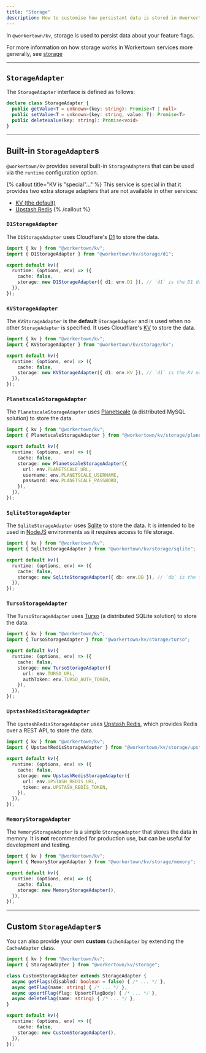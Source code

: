 ```yaml
---
title: "Storage"
description: How to customise how persistant data is stored in @workertown/kv.
---
```


In `@workertown/kv`, storage is used to persist data about your
feature flags.

For more information on how storage works in Workertown services more generally,
see [storage](/docs/core-concepts/storage)

---

## `StorageAdapter`

The `StorageAdapter` interface is defined as follows:

```ts
declare class StorageAdapter {
  public getValue<T = unknown>(key: string): Promise<T | null> 
  public setValue<T = unknown>(key: string, value: T): Promise<T>
  public deleteValue(key: string): Promise<void>
}
```

---

## Built-in `StorageAdapter`s

`@workertown/kv` provides several built-in `StorageAdapter`s that can be used
via the `runtime` configuration option.

{% callout title="KV is \"special\"..." %}
This service is special in that it provides two extra storage adapters that are
not available in other services:

- [KV (the default)](#kv-storage-adapter)
- [Upstash Redis](#upstash-redis-storage-adapter)
{% /callout %}

### `D1StorageAdapter`

The `D1StorageAdapter` uses Cloudflare's
[D1](https://developers.cloudflare.com/d1/) to store the data.

```ts
import { kv } from "@workertown/kv";
import { D1StorageAdapter } from "@workertown/kv/storage/d1";

export default kv({
  runtime: (options, env) => ({
    cache: false,
    storage: new D1StorageAdapter({ d1: env.D1 }), // `d1` is the D1 database bound to the Cloudflare Worker to use for storage
  }),
});
```

### `KVStorageAdapter`

The `KVStorageAdapter` is the **default** `StorageAdapter` and is used when no
other `StorageAdapter` is specified. It uses Cloudflare's
[KV](https://developers.cloudflare.com/workers/learning/how-kv-works/) to store
the data.

```ts
import { kv } from "@workertown/kv";
import { KVStorageAdapter } from "@workertown/kv/storage/kv";

export default kv({
  runtime: (options, env) => ({
    cache: false,
    storage: new KVStorageAdapter({ d1: env.KV }), // `d1` is the KV namespace bound to the Cloudflare Worker to use for storage
  }),
});
```

### `PlanetscaleStorageAdapter`

The `PlanetscaleStorageAdapter` uses [Planetscale](https://planetscale.com/) (a
distributed MySQL solution) to store the data.

```ts
import { kv } from "@workertown/kv";
import { PlanetscaleStorageAdapter } from "@workertown/kv/storage/planetscale";

export default kv({
  runtime: (options, env) => ({
    cache: false,
    storage: new PlanetscaleStorageAdapter({
      url: env.PLANETSCALE_URL,
      username: env.PLANETSCALE_USERNAME,
      password: env.PLANETSCALE_PASSWORD,
    }),
  }),
});
```

### `SqliteStorageAdapter`

The `SqliteStorageAdapter` uses [Sqlite](https://www.sqlite.org/index.html) to
store the data. It is intended to be used in [NodeJS](https://nodejs.org/)
environments as it requires access to file storage.

```ts
import { kv } from "@workertown/kv";
import { SqliteStorageAdapter } from "@workertown/kv/storage/sqlite";

export default kv({
  runtime: (options, env) => ({
    cache: false,
    storage: new SqliteStorageAdapter({ db: env.DB }), // `db` is the file path to the `.sqlite` file to use
  }),
});
```

### `TursoStorageAdapter`

The `TursoStorageAdapter` uses [Turso](https://turso.tech/) (a distributed
SQLite solution) to store the data.

```ts
import { kv } from "@workertown/kv";
import { TursoStorageAdapter } from "@workertown/kv/storage/turso";

export default kv({
  runtime: (options, env) => ({
    cache: false,
    storage: new TursoStorageAdapter({ 
      url: env.TURSO_URL,
      authToken: env.TURSO_AUTH_TOKEN,
    }),
  }),
});
```

### `UpstashRedisStorageAdapter`

The `UpstashRedisStorageAdapter` uses
[Upstash Redis](https://docs.upstash.com/redis), which provides Redis over a
REST API, to store the data.

```ts
import { kv } from "@workertown/kv";
import { UpstashRedisStorageAdapter } from "@workertown/kv/storage/upstash-redis";

export default kv({
  runtime: (options, env) => ({
    cache: false,
    storage: new UpstashRedisStorageAdapter({ 
      url: env.UPSTASH_REDIS_URL,
      token: env.UPSTASH_REDIS_TOKEN,
    }),
  }),
});
```

### `MemoryStorageAdapter`

The `MemoryStorageAdapter` is a simple `StorageAdapter` that stores the data in
memory. It is **not** recommended for production use, but can be useful for
development and testing.

```ts
import { kv } from "@workertown/kv";
import { MemoryStorageAdapter } from "@workertown/kv/storage/memory";

export default kv({
  runtime: (options, env) => ({
    cache: false,
    storage: new MemoryStorageAdapter(),
  }),
});
```

---

## Custom `StorageAdapter`s

You can also provide your own **custom** `CacheAdapter` by extending the
`CacheAdapter` class.

```ts
import { kv } from "@workertown/kv";
import { StorageAdapter } from "@workertown/kv/storage";

class CustomStorageAdapter extends StorageAdapter {
  async getFlags(disabled: boolean = false) { /* ... */ },
  async getFlag(name: string) { /* ... */ },
  async upsertFlag(flag: UpsertFlagBody) { /* ... */ },
  async deleteFlag(name: string) { /* ... */ },
}

export default kv({
  runtime: (options, env) => ({
    cache: false,
    storage: new CustomStorageAdapter(),
  }),
});
```

